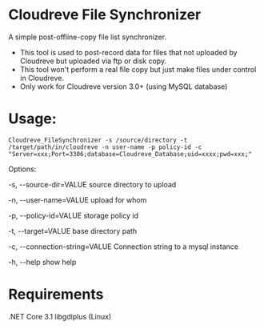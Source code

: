 # Cloudreve File Synchronizer

A simple post-offline-copy file list synchronizer.

- This tool is used to post-record data for files that not uploaded by Cloudreve but uploaded via ftp or disk copy.
- This tool won't perform a real file copy but just make files under control in Cloudreve.
- Only work for Cloudreve version 3.0+ (using MySQL database)



# Usage:

```
Cloudreve_FileSynchronizer -s /source/directory -t /target/path/in/cloudreve -n user-name -p policy-id -c "Server=xxx;Port=3306;database=Cloudreve_Database;uid=xxxx;pwd=xxx;"
```

Options:

  -s, --source-dir=VALUE     source directory to upload

  -n, --user-name=VALUE      upload for whom

  -p, --policy-id=VALUE      storage policy id

  -t, --target=VALUE         base directory path

  -c, --connection-string=VALUE Connection string to a mysql instance

  -h, --help                 show help
  
# Requirements
  .NET Core 3.1
  libgdiplus (Linux)
